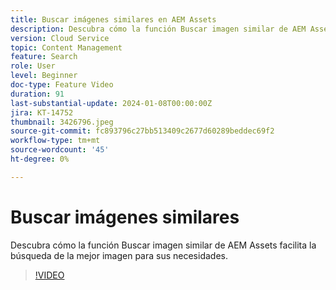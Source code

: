 ```yaml
---
title: Buscar imágenes similares en AEM Assets
description: Descubra cómo la función Buscar imagen similar de AEM Assets facilita la búsqueda de la mejor imagen para sus necesidades.
version: Cloud Service
topic: Content Management
feature: Search
role: User
level: Beginner
doc-type: Feature Video
duration: 91
last-substantial-update: 2024-01-08T00:00:00Z
jira: KT-14752
thumbnail: 3426796.jpeg
source-git-commit: fc893796c27bb513409c2677d60289beddec69f2
workflow-type: tm+mt
source-wordcount: '45'
ht-degree: 0%

---
```



# Buscar imágenes similares

Descubra cómo la función Buscar imagen similar de AEM Assets facilita la búsqueda de la mejor imagen para sus necesidades.

>[!VIDEO](https://video.tv.adobe.com/v/3426796/?learn=on)
